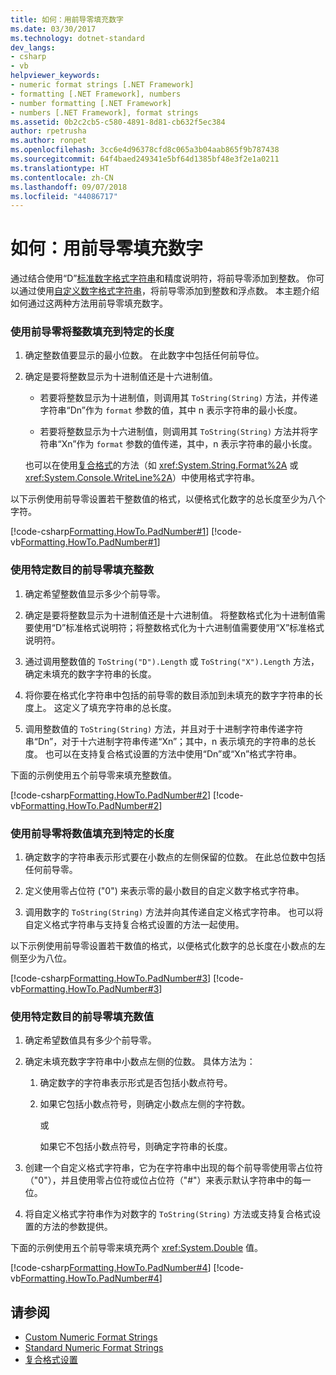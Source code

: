 ```yaml
---
title: 如何：用前导零填充数字
ms.date: 03/30/2017
ms.technology: dotnet-standard
dev_langs:
- csharp
- vb
helpviewer_keywords:
- numeric format strings [.NET Framework]
- formatting [.NET Framework], numbers
- number formatting [.NET Framework]
- numbers [.NET Framework], format strings
ms.assetid: 0b2c2cb5-c580-4891-8d81-cb632f5ec384
author: rpetrusha
ms.author: ronpet
ms.openlocfilehash: 3cc6e4d96378cfd8c065a3b04aab865f9b787438
ms.sourcegitcommit: 64f4baed249341e5bf64d1385bf48e3f2e1a0211
ms.translationtype: HT
ms.contentlocale: zh-CN
ms.lasthandoff: 09/07/2018
ms.locfileid: "44086717"
---
```

# <a name="how-to-pad-a-number-with-leading-zeros"></a>如何：用前导零填充数字
通过结合使用“D”[标准数字格式字符串](../../../docs/standard/base-types/standard-numeric-format-strings.md)和精度说明符，将前导零添加到整数。 你可以通过使用[自定义数字格式字符串](../../../docs/standard/base-types/custom-numeric-format-strings.md)，将前导零添加到整数和浮点数。 本主题介绍如何通过这两种方法用前导零填充数字。  
  
### <a name="to-pad-an-integer-with-leading-zeros-to-a-specific-length"></a>使用前导零将整数填充到特定的长度  
  
1.  确定整数值要显示的最小位数。 在此数字中包括任何前导位。  
  
2.  确定是要将整数显示为十进制值还是十六进制值。  
  
    -   若要将整数显示为十进制值，则调用其 `ToString(String)` 方法，并传递字符串“Dn”作为 `format` 参数的值，其中 n 表示字符串的最小长度。  
  
    -   若要将整数显示为十六进制值，则调用其 `ToString(String)` 方法并将字符串“Xn”作为 `format` 参数的值传递，其中，n 表示字符串的最小长度。  
  
     也可以在使用[复合格式](../../../docs/standard/base-types/composite-formatting.md)的方法（如 <xref:System.String.Format%2A> 或 <xref:System.Console.WriteLine%2A>）中使用格式字符串。  
  
 以下示例使用前导零设置若干整数值的格式，以便格式化数字的总长度至少为八个字符。  
  
 [!code-csharp[Formatting.HowTo.PadNumber#1](../../../samples/snippets/csharp/VS_Snippets_CLR/Formatting.HowTo.PadNumber/cs/Pad1.cs#1)]
 [!code-vb[Formatting.HowTo.PadNumber#1](../../../samples/snippets/visualbasic/VS_Snippets_CLR/Formatting.HowTo.PadNumber/vb/Pad1.vb#1)]  
  
### <a name="to-pad-an-integer-with-a-specific-number-of-leading-zeros"></a>使用特定数目的前导零填充整数  
  
1.  确定希望整数值显示多少个前导零。  
  
2.  确定是要将整数显示为十进制值还是十六进制值。 将整数格式化为十进制值需要使用“D”标准格式说明符；将整数格式化为十六进制值需要使用“X”标准格式说明符。  
  
3.  通过调用整数值的 `ToString("D").Length` 或 `ToString("X").Length` 方法，确定未填充的数字字符串的长度。  
  
4.  将你要在格式化字符串中包括的前导零的数目添加到未填充的数字字符串的长度上。 这定义了填充字符串的总长度。  
  
5.  调用整数值的 `ToString(String)` 方法，并且对于十进制字符串传递字符串“Dn”，对于十六进制字符串传递“Xn”；其中，n 表示填充的字符串的总长度。 也可以在支持复合格式设置的方法中使用“Dn”或“Xn”格式字符串。  
  
 下面的示例使用五个前导零来填充整数值。  
  
 [!code-csharp[Formatting.HowTo.PadNumber#2](../../../samples/snippets/csharp/VS_Snippets_CLR/Formatting.HowTo.PadNumber/cs/Pad1.cs#2)]
 [!code-vb[Formatting.HowTo.PadNumber#2](../../../samples/snippets/visualbasic/VS_Snippets_CLR/Formatting.HowTo.PadNumber/vb/Pad1.vb#2)]  
  
### <a name="to-pad-a-numeric-value-with-leading-zeros-to-a-specific-length"></a>使用前导零将数值填充到特定的长度  
  
1.  确定数字的字符串表示形式要在小数点的左侧保留的位数。 在此总位数中包括任何前导零。  
  
2.  定义使用零占位符 ("0") 来表示零的最小数目的自定义数字格式字符串。  
  
3.  调用数字的 `ToString(String)` 方法并向其传递自定义格式字符串。 也可以将自定义格式字符串与支持复合格式设置的方法一起使用。  
  
 以下示例使用前导零设置若干数值的格式，以便格式化数字的总长度在小数点的左侧至少为八位。  
  
 [!code-csharp[Formatting.HowTo.PadNumber#3](../../../samples/snippets/csharp/VS_Snippets_CLR/Formatting.HowTo.PadNumber/cs/Pad1.cs#3)]
 [!code-vb[Formatting.HowTo.PadNumber#3](../../../samples/snippets/visualbasic/VS_Snippets_CLR/Formatting.HowTo.PadNumber/vb/Pad1.vb#3)]  
  
### <a name="to-pad-a-numeric-value-with-a-specific-number-of-leading-zeros"></a>使用特定数目的前导零填充数值  
  
1.  确定希望数值具有多少个前导零。  
  
2.  确定未填充数字字符串中小数点左侧的位数。 具体方法为：  
  
    1.  确定数字的字符串表示形式是否包括小数点符号。  
  
    2.  如果它包括小数点符号，则确定小数点左侧的字符数。  
  
         或  
  
         如果它不包括小数点符号，则确定字符串的长度。  
  
3.  创建一个自定义格式字符串，它为在字符串中出现的每个前导零使用零占位符（"0"），并且使用零占位符或位占位符（"#"）来表示默认字符串中的每一位。  
  
4.  将自定义格式字符串作为对数字的 `ToString(String)` 方法或支持复合格式设置的方法的参数提供。  
  
 下面的示例使用五个前导零来填充两个 <xref:System.Double> 值。  
  
 [!code-csharp[Formatting.HowTo.PadNumber#4](../../../samples/snippets/csharp/VS_Snippets_CLR/Formatting.HowTo.PadNumber/cs/Pad1.cs#4)]
 [!code-vb[Formatting.HowTo.PadNumber#4](../../../samples/snippets/visualbasic/VS_Snippets_CLR/Formatting.HowTo.PadNumber/vb/Pad1.vb#4)]  
  
## <a name="see-also"></a>请参阅

- [Custom Numeric Format Strings](../../../docs/standard/base-types/custom-numeric-format-strings.md)  
- [Standard Numeric Format Strings](../../../docs/standard/base-types/standard-numeric-format-strings.md)  
- [复合格式设置](../../../docs/standard/base-types/composite-formatting.md)
